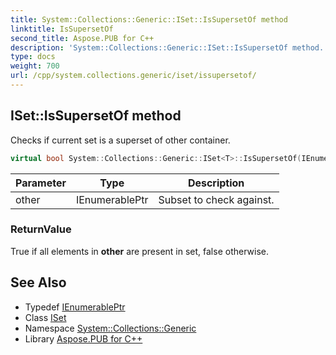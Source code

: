 ```yaml
---
title: System::Collections::Generic::ISet::IsSupersetOf method
linktitle: IsSupersetOf
second_title: Aspose.PUB for C++
description: 'System::Collections::Generic::ISet::IsSupersetOf method. Checks if current set is a superset of other container in C++.'
type: docs
weight: 700
url: /cpp/system.collections.generic/iset/issupersetof/
---
```

## ISet::IsSupersetOf method


Checks if current set is a superset of other container.

```cpp
virtual bool System::Collections::Generic::ISet<T>::IsSupersetOf(IEnumerablePtr other)=0
```


| Parameter | Type | Description |
| --- | --- | --- |
| other | IEnumerablePtr | Subset to check against. |

### ReturnValue

True if all elements in **other** are present in set, false otherwise.

## See Also

* Typedef [IEnumerablePtr](../ienumerableptr/)
* Class [ISet](../)
* Namespace [System::Collections::Generic](../../)
* Library [Aspose.PUB for C++](../../../)
